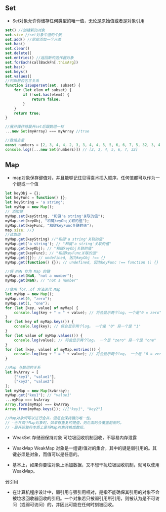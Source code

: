 ## Set

* Set对象允许你储存任何类型的唯一值，无论是原始值或者是对象引用 

```js
set() //创建新的对象
set.size //set对象中值的个数
set.add() //尾部添加一个元素
set.has()
set.clear()
set.delete()
set.entries() //返回新的迭代器对象
set.forEach(callBackFn[.thisArg])
set.has()
set.keys()
set.values()
//判断是否包含关系
function isSuperset(set, subset) {
    for (let elem of subset) {
        if (!set.has(elem)) {
            return false;
        }
    }
    return true;
}

//展开操作符展开set后跟数组一样
...new Set(myArray) === myArray //true

//数组去重
const numbers = [2, 3, 4, 4, 2, 3, 3, 4, 4, 5, 5, 6, 6, 7, 5, 32, 3, 4, 5]
console.log([...new Set(numbers)]) // [2, 3, 4, 5, 6, 7, 32]
```

## Map

* map对象保存键值对，并且能够记住见得袁术插入顺序。任何值都可以作为一个键或一个值

```js
let keyObj = {};
let keyFunc = function() {};
let keyString = 'a string';
let myMap = new Map();
// 添加键
myMap.set(keyString, "和键'a string'关联的值");
myMap.set(keyObj, "和键keyObj关联的值");
myMap.set(keyFunc, "和键keyFunc关联的值");
map.size; //3
//读取值
myMap.get(keyString) //"和键'a string'关联的值"
myMap.get('a string'); // "和键'a string'关联的值"
myMap.get(keyObj); // "和键keyObj关联的值"
myMap.get(keyFunc); // "和键keyFunc关联的值"
myMap.get({}); // undefined, 因为keyObj !== {}
myMap.get(function() {}); // undefined, 因为keyFunc !== function () {}

//将 NaN 作为 Map 的键
myMap.set(NaN, "not a number");
myMap.get(NaN); // "not a number"

//使用 for..of 方法迭代 Map
let myMap = new Map();
myMap.set(0, "zero");
myMap.set(1, "one");
for (let [key, value] of myMap) {
    console.log(key + " = " + value); // 将会显示两个log。一个是"0 = zero"另一个是"1 = one"
}
for (let key of myMap.keys()) {
    console.log(key); // 将会显示两个log。 一个是 "0" 另一个是 "1"
}
for (let value of myMap.values()) {
    console.log(value); // 将会显示两个log。 一个是 "zero" 另一个是 "one"
}
for (let [key, value] of myMap.entries()) {
    console.log(key + " = " + value); // 将会显示两个log。 一个是 "0 = zero" 另一个是 "1 = one"
}

//Map 与数组的关系
let kvArray = [
    ["key1", "value1"],
    ["key2", "value2"]
];
let myMap = new Map(kvArray);
myMap.get("key1"); // "value1"
...myMap === kvArray
Array.form(myMap) === kvArray
Array.from(myMap.keys()); //["key1", "key2"]

//Map对象间可以进行合并，但是会保持键的唯一性。
// ·合并两个Map对象时，如果有重复的键值，则后面的会覆盖前面的。
// ·展开运算符本质上是将Map对象转换成数组。
```

* WeakSet
存储弱保持对象 可垃圾回收机制回收，不容易内存泄露

* WeakMap
WeakMap 对象是一组键/值对的集合，其中的键是弱引用的。其键必须是对象，而值可以是任意的。

* 基本上，如果你要往对象上添加数据，又不想干扰垃圾回收机制，就可以使用 WeakMap。

弱引用
* 在计算机程序设计中，弱引用与强引用相对，是指不能确保其引用的对象不会被垃圾回收器回收的引用。一个对象若只被弱引用所引用，则被认为是不可访问（或弱可访问）的，并因此可能在任何时刻被回收。
